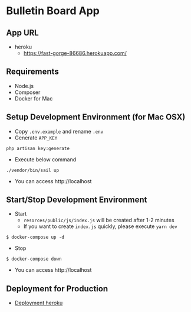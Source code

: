 # Bulletin Board App

## App URL
* heroku
  * https://fast-gorge-86686.herokuapp.com/

## Requirements
* Node.js
* Composer
* Docker for Mac

## Setup Development Environment (for Mac OSX)
* Copy `.env.example` and rename `.env`
* Generate `APP_KEY`
```
php artisan key:generate
```

* Execute below command
```
./vendor/bin/sail up
```

* You can access http://localhost

## Start/Stop Development Environment
* Start
  * `resorces/public/js/index.js` will be created after 1-2 minutes
  * If you want to create `index.js` quickly, please execute `yarn dev`
```
$ docker-compose up -d
```

* Stop
```
$ docker-compose down
```

* You can access http://localhost

## Deployment for Production
* [Deployment heroku](https://github.com/SunHigh105/random-training-timer/blob/develop/README/deployment_heroku.md)
